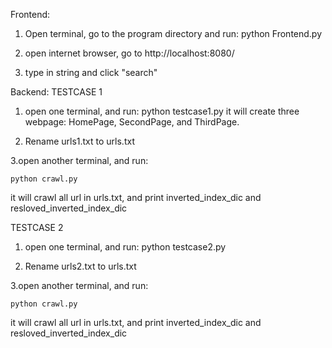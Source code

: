 Frontend:

1. Open terminal, go to the program directory and run:
	python Frontend.py

2. open internet browser, go to http://localhost:8080/

3. type in string and click "search"



Backend:
TESTCASE 1

1. open one terminal, and run:
	python testcase1.py
it will create three webpage: HomePage, SecondPage, and ThirdPage.

2. Rename urls1.txt to urls.txt

3.open another terminal, and run:

	python crawl.py

it will crawl all url in urls.txt, and print inverted_index_dic and resloved_inverted_index_dic


TESTCASE 2

1. open one terminal, and run:
	python testcase2.py

2. Rename urls2.txt to urls.txt

3.open another terminal, and run:

	python crawl.py

it will crawl all url in urls.txt, and print inverted_index_dic and resloved_inverted_index_dic
